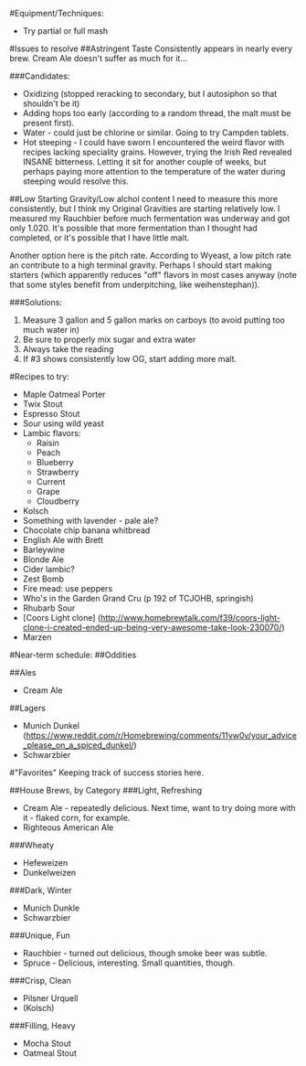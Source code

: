 #Equipment/Techniques:

- Try partial or full mash

#Issues to resolve
##Astringent Taste
Consistently appears in nearly every brew. Cream Ale doesn't suffer as much for it...

###Candidates:
* Oxidizing (stopped reracking to secondary, but I autosiphon so that shouldn't be it)
* Adding hops too early (according to a random thread, the malt must be present first).
* Water - could just be chlorine or similar. Going to try Campden tablets.
* Hot steeping - I could have sworn I encountered the weird flavor with recipes lacking speciality grains. However, trying the Irish Red revealed INSANE bitterness. Letting it sit for another couple of weeks, but perhaps paying more attention to the temperature of the water during steeping would resolve this.

##Low Starting Gravity/Low alchol content
I need to measure this more consistently, but I think my Original Gravities are starting relatively low. I measured my Rauchbier before much fermentation was underway and got only 1.020. It's possible that more fermentation than I thought had completed, or it's possible that I have little malt.

Another option here is the pitch rate. According to Wyeast, a low pitch rate an contribute to a high terminal gravity. Perhaps I should start making starters (which apparently reduces "off" flavors in most cases anyway (note that some styles benefit from underpitching, like weihenstephan)).

###Solutions:
1. Measure 3 gallon and 5 gallon marks on carboys (to avoid putting too much water in)
2. Be sure to properly mix sugar and extra water
3. Always take the reading
4. If #3 shows consistently low OG, start adding more malt.

#Recipes to try:

- Maple Oatmeal Porter
- Twix Stout
- Espresso Stout
- Sour using wild yeast
- Lambic flavors:
  - Raisin
  - Peach
  - Blueberry
  - Strawberry
  - Current
  - Grape
  - Cloudberry
- Kolsch
- Something with lavender - pale ale?
- Chocolate chip banana whitbread
- English Ale with Brett
- Barleywine
- Blonde Ale
- Cider lambic?
- Zest Bomb
- Fire mead: use peppers
- Who's in the Garden Grand Cru (p 192 of TCJOHB, springish)
- Rhubarb Sour
- [Coors Light clone] (http://www.homebrewtalk.com/f39/coors-light-clone-i-created-ended-up-being-very-awesome-take-look-230070/)
- Marzen

#Near-term schedule:
##Oddities

##Ales
- Cream Ale

##Lagers
- Munich Dunkel (https://www.reddit.com/r/Homebrewing/comments/11yw0v/your_advice_please_on_a_spiced_dunkel/)
- Schwarzbier

#"Favorites"
Keeping track of success stories here.

##House Brews, by Category
###Light, Refreshing
* Cream Ale - repeatedly delicious. Next time, want to try doing more with it - flaked corn, for example.
* Righteous American Ale

###Wheaty
* Hefeweizen
* Dunkelweizen

###Dark, Winter
* Munich Dunkle
* Schwarzbier

###Unique, Fun
* Rauchbier - turned out delicious, though smoke beer was subtle.
* Spruce - Delicious, interesting. Small quantities, though.

###Crisp, Clean
* Pilsner Urquell
* (Kolsch)

###Filling, Heavy
* Mocha Stout
* Oatmeal Stout
